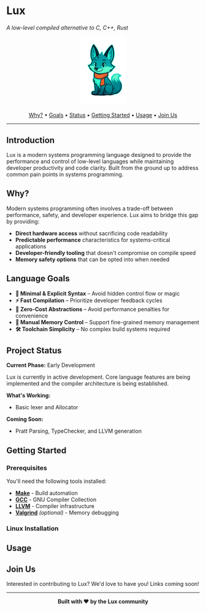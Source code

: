 # Lux
*A low-level compiled alternative to C, C++, Rust*

<p align="center">
  <img src="assets/lux.png" alt="Lux Logo" width="120">
</p>

<p align="center">
  <a href="#why">Why?</a> •
  <a href="#language-goals">Goals</a> •
  <a href="#project-status">Status</a> •
  <a href="#getting-started">Getting Started</a> •
  <a href="#usage">Usage</a> •
  <a href="#join-us">Join Us</a>
</p>

---

## Introduction

Lux is a modern systems programming language designed to provide the performance and control of low-level languages while maintaining developer productivity and code clarity. Built from the ground up to address common pain points in systems programming.

## Why?

Modern systems programming often involves a trade-off between performance, safety, and developer experience. Lux aims to bridge this gap by providing:

- **Direct hardware access** without sacrificing code readability
- **Predictable performance** characteristics for systems-critical applications  
- **Developer-friendly tooling** that doesn't compromise on compile speed
- **Memory safety options** that can be opted into when needed

## Language Goals

- **🎯 Minimal & Explicit Syntax** – Avoid hidden control flow or magic
- **⚡ Fast Compilation** – Prioritize developer feedback cycles
- **🚀 Zero-Cost Abstractions** – Avoid performance penalties for convenience
- **🔧 Manual Memory Control** – Support fine-grained memory management
- **🛠️ Toolchain Simplicity** – No complex build systems required

## Project Status

**Current Phase:** Early Development

Lux is currently in active development. Core language features are being implemented and the compiler architecture is being established. 

**What's Working:**
- Basic lexer and Allocator 

**Coming Soon:**
- Pratt Parsing, TypeChecker, and LLVM generation

## Getting Started

### Prerequisites

You'll need the following tools installed:

- **[Make](https://www.gnu.org/software/make/)** - Build automation
- **[GCC](https://gcc.gnu.org/)** - GNU Compiler Collection
- **[LLVM](https://releases.llvm.org/download.html)** - Compiler infrastructure
- **[Valgrind](https://valgrind.org/)** *(optional)* - Memory debugging

### Linux Installation

## Usage

## Join Us

Interested in contributing to Lux? We'd love to have you!
Links coming soon!

---

<p align="center">
  <strong>Built with ❤️ by the Lux community</strong>
</p>
